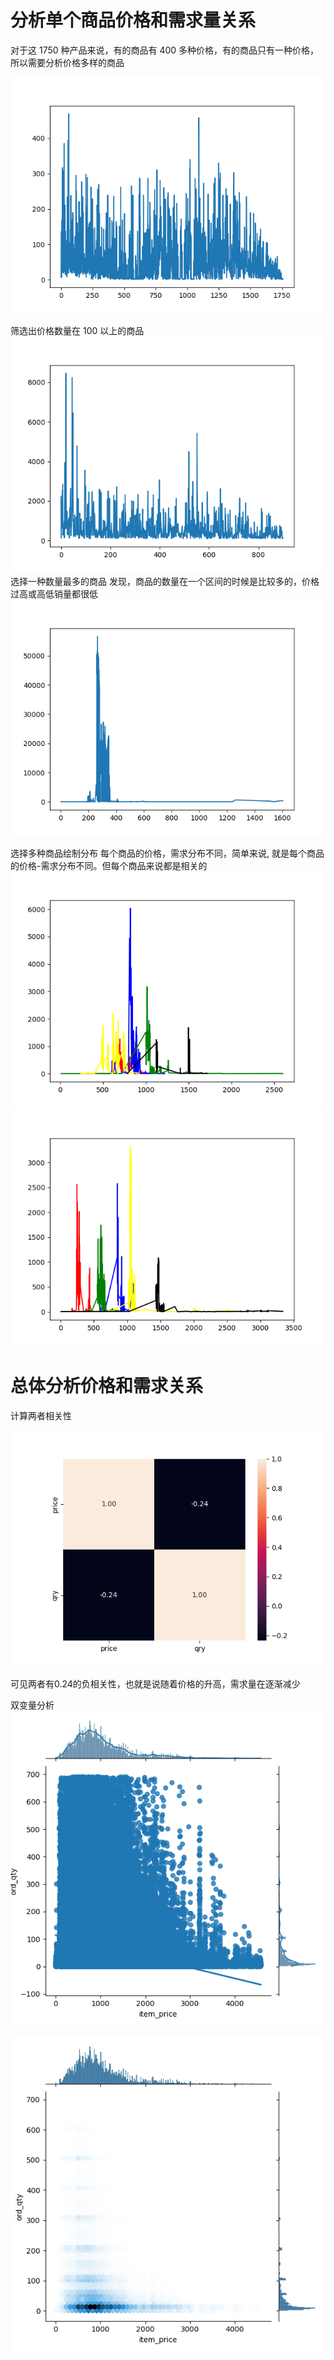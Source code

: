 # 分析单个商品价格和需求量关系
对于这 1750 种产品来说，有的商品有 400 多种价格，有的商品只有一种价格，所以需要分析价格多样的商品

![](assets/Pasted%20image%2020230417195410.png)

筛选出价格数量在 100 以上的商品 
![](assets/Pasted%20image%2020230417203102.png)
选择一种数量最多的商品
发现，商品的数量在一个区间的时候是比较多的，价格过高或高低销量都很低
![](assets/Pasted%20image%2020230418104017.png)

选择多种商品绘制分布
每个商品的价格，需求分布不同，简单来说, 就是每个商品的价格-需求分布不同。但每个商品来说都是相关的
![](assets/Pasted%20image%2020230418104720.png)
![](assets/Pasted%20image%2020230418104945.png)
# 总体分析价格和需求关系



计算两者相关性

![image-20230421091608529](assets/image-20230421091608529.png)

可见两者有0.24的负相关性，也就是说随着价格的升高，需求量在逐渐减少



双变量分析
![](assets/Pasted%20image%2020230420084523.png)

![](assets/Pasted%20image%2020230420091920.png)

